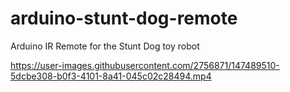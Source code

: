 # arduino-stunt-dog-remote
Arduino IR Remote for the Stunt Dog toy robot




https://user-images.githubusercontent.com/2756871/147489510-5dcbe308-b0f3-4101-8a41-045c02c28494.mp4

